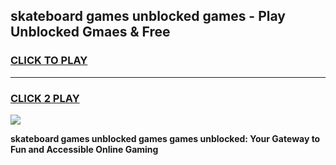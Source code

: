 
## skateboard games unblocked games - Play Unblocked Gmaes & Free
<h3>
<a href="https://news.freeplayer.one?title=skateboard_games_unblocked_games&ref=16F">CLICK TO PLAY</a></h3>
<hr>

<h3>
<a href="https://news.freeplayer.one?title=skateboard_games_unblocked_games&ref=16F">CLICK 2 PLAY</a>
  
</h3>

<a href="https://news.freeplayer.one?title=skateboard_games_unblocked_games&ref=16F/"><img src="https://clearcache.store/games.png"></a>


**skateboard games unblocked games games unblocked: Your Gateway to Fun and Accessible Online Gaming**
